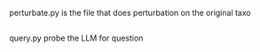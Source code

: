 perturbate.py is the file that does perturbation on the original taxo
##
query.py probe the LLM for question